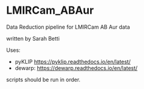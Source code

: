 # LMIRCam_ABAur
Data Reduction pipeline for LMIRCam AB Aur data

written by Sarah Betti

Uses:
- pyKLIP https://pyklip.readthedocs.io/en/latest/
- dewarp: https://dewarp.readthedocs.io/en/latest/

scripts should be run in order.


